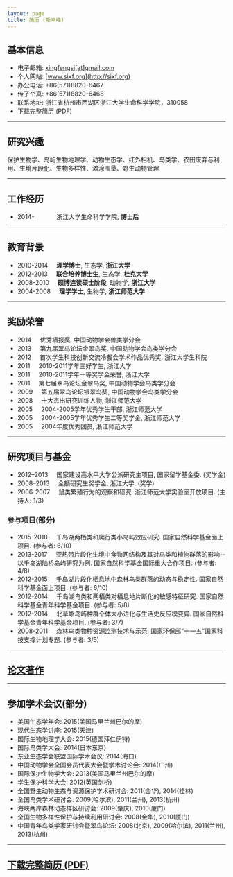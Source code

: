 ```yaml
---
layout: page
title: 简历 (斯幸峰)
---
```



## 基本信息


- 电子邮箱: [xingfengsi\[at\]gmail.com](mailto:xingfengsi@gmail.com) 
- 个人网站: [www.sixf.org](http://sixf.org)
- 办公电话: +86(571)8820-6467
- 传了个真: +86(571)8820-6468
- 联系地址: 浙江省杭州市西湖区浙江大学生命科学学院，310058
- [下载完整简历 (PDF)](http://sixf.org/files/others/cv_zh.pdf "下载完整简历")


--------

## 研究兴趣

保护生物学、岛屿生物地理学、动物生态学、红外相机、鸟类学、农田废弃与利用、生境片段化、生物多样性、滩涂围垦、野生动物管理

-------

## 工作经历 


-   2014-    	          浙江大学生命科学学院, **博士后**

-------

## 教育背景 


-   2010-2014     **理学博士**, 生态学, **浙江大学**
-   2012-2013     **联合培养博士生**, 生态学, **杜克大学**
-   2008-2010     **硕博连读硕士阶段**, 动物学, **浙江大学**
-   2004-2008     **理学学士**, 生物学, **浙江师范大学**

------------

## 奖励荣誉


-   2014     优秀墙报奖, 中国动物学会兽类学分会
-   2013     第九届翠鸟论坛金翠鸟奖, 中国动物学会鸟类学分会
-   2012     首次学生科技创新交流冷餐会学术作品优秀奖, 浙江大学生科院
-   2011     2010-2011学年三好学生, 浙江大学
-   2011     2010-2011学年一等奖学金荣誉, 浙江大学
-   2011     第七届翠鸟论坛金翠鸟奖, 中国动物学会鸟类学分会
-   2009     第五届翠鸟论坛银翠鸟奖, 中国动物学会鸟类学分会
-   2008     十大杰出研究训练人物, 浙江师范大学
-   2005     2004-2005学年优秀学生干部, 浙江师范大学
-   2005     2004-2005学年优秀学生二等奖学金, 浙江师范大学
-   2005     2004年度优秀团员, 浙江师范大学

------------

## 研究项目与基金

-   2012–2013     国家建设高水平大学公派研究生项目, 国家留学基金委. (奖学金)
-   2008–2013     全额研究生奖学金, 浙江大学. (奖学)
-   2006-2007     鼠类繁殖行为的观察和研究. 浙江师范大学实验室开放项目. (主持人: 1/3)

### 参与项目(部分)

-   2015-2018     千岛湖两栖类和爬行类小岛屿效应研究. 国家自然科学基金面上项目. (参与者: 6/10)
-   2013-2017     亚热带片段化生境中食物网结构及其对鸟类和植物群落的影响--以千岛湖陆桥岛屿研究为例. 国家自然科学基金国际重大合作项目. (参与者: 4/8)
-   2012-2015     千岛湖片段化栖息地中森林鸟类群落的动态与稳定性. 国家自然科学基金面上项目. (参与者: 6/10)
-   2012-2014     千岛湖鸟类和两栖类对栖息地片断化的敏感特征研究. 国家自然科学基金青年科学基金项目. (参与者: 5/8)
-   2012-2014     北草蜥岛屿种群个体大小进化与生活史反应模变异. 国家自然科学基金青年科学基金项目. (参与者: 3/7)
-   2008-2011     森林鸟类物种资源监测技术与示范. 国家环保部“十一五”国家科技支撑计划专题. (参与者: 3/5)


-----

## [论文著作](/cn/publication/ "点此查看我的论文著作")

--------

## 参加学术会议(部分)

-   美国生态学年会: 2015(美国马里兰州巴尔的摩)
-   现代生态学讲座: 2015(天津)
-   国际生物地理学大会: 2015(德国拜仁伊特)
-   国际鸟类学大会: 2014(日本东京)
-   东亚生态学会联盟国际学术会议: 2014(海口)
-   中国动物学会全国会员代表大会暨学术讨论会: 2014(广州)
-   国际保护生物学大会: 2013(美国马里兰州巴尔的摩)
-   学生保护科学大会: 2012(英国剑桥)
-   全国野生动物生态与资源保护学术研讨会: 2011(金华), 2014(桂林)
-   全国鸟类学术研讨会: 2009(哈尔滨), 2011(兰州), 2013(杭州)
-   海峡两岸森林动态样区研讨会: 2009(肇庆), 2010(厦门)
-   全国生物多样性保护与持续利用研讨会: 2008(金华), 2010(厦门)
-   中国青年鸟类学家研讨会暨翠鸟论坛: 2008(北京), 2009(哈尔滨), 2011(兰州), 2013(杭州)

---

## [下载完整简历 (PDF)](http://sixf.org/files/others/cv_zh.pdf "下载完整简历")
